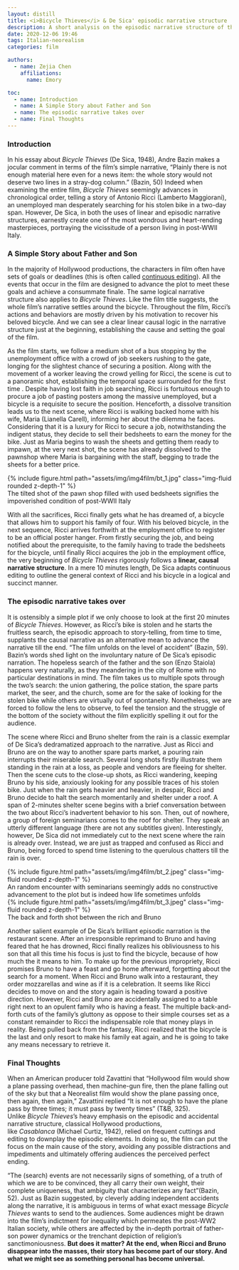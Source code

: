 ```yaml
---
layout: distill
title: <i>Bicycle Thieves</i> & De Sica' episodic narrative structure
description: A short analysis on the episodic narrative structure of the classic Italian Neorealists film - <i>Bicycle Thieves</i>
date: 2020-12-06 19:46
tags: Italian-neorealism
categories: film

authors:
  - name: Zejia Chen
    affiliations:
      name: Emory

toc:
  - name: Introduction
  - name: A Simple Story about Father and Son
  - name: The episodic narrative takes over
  - name: Final Thoughts
---
```


### Introduction
In his essay about *Bicycle Thieves* (De Sica, 1948), Andre Bazin makes a jocular comment in terms of the film’s simple narrative, “Plainly there is not enough material here even for a news item: the whole story would not deserve two lines in a stray-dog column.” (Bazin, 50) Indeed when examining the entire film, *Bicycle Thieves* seemingly advances in chronological order, telling a story of Antonio Ricci (Lamberto Maggiorani), an unemployed man desperately searching for his stolen bike in a two-day span. However, De Sica, in both the uses of linear and episodic narrative structures, earnestly create one of the most wondrous and heart-rending masterpieces, portraying the vicissitude of a person living in post-WWII Italy.

### A Simple Story about Father and Son

In the majority of Hollywood productions, the characters in film often have sets of goals or deadlines (this is often called [continuous editing](https://en.wikipedia.org/wiki/Continuity_editing)). All the events that occur in the film are designed to advance the plot to meet these goals and achieve a consummate finale. The same logical narrative structure also applies to *Bicycle Thieves*. Like the film title suggests, the whole film’s narrative settles around the bicycle. Throughout the film, Ricci’s actions and behaviors are mostly driven by his motivation to recover his beloved bicycle. And we can see a clear linear causal logic in the narrative structure just at the beginning, establishing the cause and setting the goal of the film.   

As the film starts, we follow a medium shot of a bus stopping by the unemployment office with a crowd of job seekers rushing to the gate, longing for the slightest chance of securing a position. Along with the movement of a worker leaving the crowd yelling for Ricci, the scene is cut to a panoramic shot, establishing the temporal space surrounded for the first time . Despite having lost faith in job searching, Ricci is fortuitous enough to procure a job of pasting posters among the massive unemployed, but a bicycle is a requisite to secure the position. Henceforth, a dissolve transition leads us to the next scene, where Ricci is walking backed home with his wife, Maria (Lianella Carell), informing her about the dilemma he faces. Considering that it is a luxury for Ricci to secure a job, notwithstanding the indigent status, they decide to sell their bedsheets to earn the money for the bike. Just as Maria begins to wash the sheets and getting them ready to impawn, at the very next shot, the scene has already dissolved to the pawnshop where Maria is bargaining with the staff, begging to trade the sheets for a better price.

<div class="l-body">
  <div class="row mt-3">
    <div class="col-sm mt-3 mt-md-0">
        {% include figure.html path="assets/img/img4film/bt_1.jpg" class="img-fluid rounded z-depth-1" %}
        <div class="caption">
          The tilted shot of the pawn shop filled with used bedsheets signifies the impoverished condition of post-WWII Italy
        </div>
    </div>
  </div>
</div>

With all the sacrifices, Ricci finally gets what he has dreamed of, a bicycle that allows him to support his family of four. With his beloved bicycle, in the next sequence, Ricci arrives forthwith at the employment office to register to be an official poster hanger. From firstly securing the job, and being notified about the prerequisite, to the family having to trade the bedsheets for the bicycle, until finally Ricci acquires the job in the employment office, the very beginning of *Bicycle Thieves* rigorously follows a **linear, causal narrative structure**. In a mere 10 minutes length, De Sica adapts continuous editing to outline the general context of Ricci and his bicycle in a logical and succinct manner.

### The episodic narrative takes over

It is ostensibly a simple plot if we only choose to look at the first 20 minutes of *Bicycle Thieves*. However, as Ricci’s bike is stolen and he starts the fruitless search, the episodic approach to story-telling, from time to time, supplants the causal narrative as an alternative mean to advance the narrative till the end. “The film unfolds on the level of accident” (Bazin, 59). Bazin’s words shed light on the involuntary nature of De Sica’s episodic narration. The hopeless search of the father and the son (Enzo Staiola) happens very naturally, as they meandering in the city of Rome with no particular destinations in mind. The film takes us to multiple spots through the two’s search: the union gathering, the police station, the spare parts market, the seer, and the church, some are for the sake of looking for the stolen bike while others are virtually out of spontaneity. Nonetheless, we are forced to follow the lens to observe, to feel the tension and the struggle of the bottom of the society without the film explicitly spelling it out for the audience. 

The scene where Ricci and Bruno shelter from the rain is a classic exemplar of De Sica’s dedramatized approach to the narrative. Just as Ricci and Bruno are on the way to another spare parts market, a pouring rain interrupts their miserable search. Several long shots firstly illustrate them standing in the rain at a loss, as people and vendors are fleeing for shelter. Then the scene cuts to the close-up shots, as Ricci wandering, keeping Bruno by his side, anxiously looking for any possible traces of his stolen bike. Just when the rain gets heavier and heavier, in despair, Ricci and Bruno decide to halt the search momentarily and shelter under a roof. A span of 2-minutes shelter scene begins with a brief conversation between the two about Ricci’s inadvertent behavior to his son. Then, out of nowhere, a group of foreign seminarians comes to the roof for shelter. They speak an utterly different language (there are not any subtitles given). Interestingly, however, De Sica did not immediately cut to the next scene where the rain is already over. Instead, we are just as trapped and confused as Ricci and Bruno, being forced to spend time listening to the querulous chatters till the rain is over.

<div class="l-body">
  <div class="row mt-3">
    <div class="col-sm mt-3 mt-md-0">
        {% include figure.html path="assets/img/img4film/bt_2.jpeg" class="img-fluid rounded z-depth-1" %}
        <div class="caption">
          An random encounter with seminarians seemingly adds no constructive advancement to the plot but is indeed how life sometimes unfolds
        </div>
    </div>
    <div class="col-sm mt-3 mt-md-0">
        {% include figure.html path="assets/img/img4film/bt_3.jpeg" class="img-fluid rounded z-depth-1" %}
        <div class="caption">
          The back and forth shot between the rich and Bruno
        </div>
    </div>
  </div>
</div>

Another salient example of De Sica’s brilliant episodic narration is the restaurant scene. After an irresponsible reprimand to Bruno and having feared that he has drowned, Ricci finally realizes his obliviousness to his son that all this time his focus is just to find the bicycle, because of how much the it means to him. To make up for the previous impropriety, Ricci promises Bruno to have a feast and go home afterward, forgetting about the search for a moment. When Ricci and Bruno walk into a restaurant, they order mozzarellas and wine as if it is a celebration. It seems like Ricci decides to move on and the story again is heading toward a positive direction. However, Ricci and Bruno are accidentally assigned to a table right next to an opulent family who is having a feast. The multiple back-and-forth cuts of the family’s gluttony as oppose to their simple courses set as a constant remainder to Ricci the indispensable role that money plays in reality. Being pulled back from the fantasy, Ricci realized that the bicycle is the last and only resort to make his family eat again, and he is going to take any means necessary to retrieve it.


### Final Thoughts

When an American producer told Zavattini that “Hollywood film would show a plane passing overhead, then machine-gun fire, then the plane falling out of the sky but that a Neorealist film would show the plane passing once, then again, then again,” Zavattini replied “It is not enough to have the plane pass by three times; it must pass by twenty times” (T&B, 325). Unlike *Bicycle Thieves*’s heavy emphasis on the episodic and accidental narrative structure, classical Hollywood productions, like *Casablanca* (Michael Curtiz, 1942), relied on frequent cuttings and editing to downplay the episodic elements. In doing so, the film can put the focus on the main cause of the story, avoiding any possible distractions and impediments and ultimately offering audiences the perceived perfect ending.

“The (search) events are not necessarily signs of something, of a truth of which we are to be convinced, they all carry their own weight, their complete uniqueness, that ambiguity that characterizes any fact”(Bazin, 52). Just as Bazin suggested, by cleverly adding independent accidents along the narrative, it is ambiguous in terms of what exact message *Bicycle Thieves* wants to send to the audiences. Some audiences might be drawn into the film’s indictment for inequality which permeates the post-WW2 Italian society, while others are affected by the in-depth portrait of father-son power dynamics or the trenchant depiction of religion’s sanctimoniousness. **But does it matter? At the end, when Ricci and Bruno disappear into the masses, their story has become part of our story. And what we might see as something personal has become universal.**
